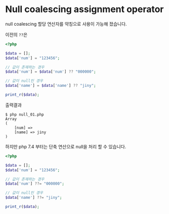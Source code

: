 # Null coalescing assignment operator

null coalescing 할당 연산자를 약칭으로 사용이 가능해 졌습니다.

이전의 `??`은 
```php
<?php

$data = [];
$data['num'] = "123456";

// 값이 존재하는 경우
$data['num'] = $data['num'] ?? "000000";

// 값이 null인 경우
$data['name'] = $data['name'] ?? "jiny";

print_r($data);
```

출력결과
```
$ php null_01.php
Array
(
    [num] =>
    [name] => jiny
)
```

하지만 php 7.4 부터는 단축 연산으로 null을 처리 할 수 있습니다.


```php
<?php

$data = [];
$data['num'] = "123456";

// 값이 존재하는 경우
$data['num'] ??= "000000";

// 값이 null인 경우
$data['name'] ??= "jiny";

print_r($data);
```


